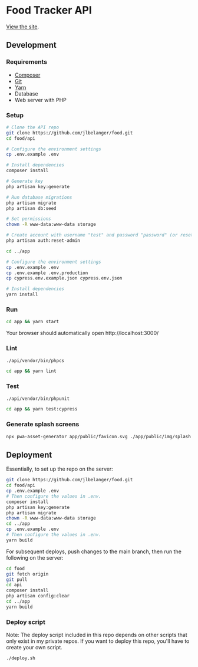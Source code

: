 # Food Tracker API

[View the site](https://food.jennybelanger.com/).

## Development

### Requirements

- [Composer](https://getcomposer.org/)
- [Git](https://git-scm.com/)
- [Yarn](https://classic.yarnpkg.com/en/docs/install)
- Database
- Web server with PHP

### Setup

``` bash
# Clone the API repo
git clone https://github.com/jlbelanger/food.git
cd food/api

# Configure the environment settings
cp .env.example .env

# Install dependencies
composer install

# Generate key
php artisan key:generate

# Run database migrations
php artisan migrate
php artisan db:seed

# Set permissions
chown -R www-data:www-data storage

# Create account with username "test" and password "password" (or reset existing account password to "password")
php artisan auth:reset-admin

cd ../app

# Configure the environment settings
cp .env.example .env
cp .env.example .env.production
cp cypress.env.example.json cypress.env.json

# Install dependencies
yarn install
```

### Run

``` bash
cd app && yarn start
```

Your browser should automatically open http://localhost:3000/

### Lint

``` bash
./api/vendor/bin/phpcs
```

``` bash
cd app && yarn lint
```

### Test

``` bash
./api/vendor/bin/phpunit
```

``` bash
cd app && yarn test:cypress
```

### Generate splash screens

``` bash
npx pwa-asset-generator app/public/favicon.svg ./app/public/img/splash --background "#f9f9f9" --splash-only --type png --portrait-only --padding "35%"
```

## Deployment

Essentially, to set up the repo on the server:

``` bash
git clone https://github.com/jlbelanger/food.git
cd food/api
cp .env.example .env
# Then configure the values in .env.
composer install
php artisan key:generate
php artisan migrate
chown -R www-data:www-data storage
cd ../app
cp .env.example .env
# Then configure the values in .env.
yarn build
```

For subsequent deploys, push changes to the main branch, then run the following on the server:

``` bash
cd food
git fetch origin
git pull
cd api
composer install
php artisan config:clear
cd ../app
yarn build
```

### Deploy script

Note: The deploy script included in this repo depends on other scripts that only exist in my private repos. If you want to deploy this repo, you'll have to create your own script.

``` bash
./deploy.sh
```
